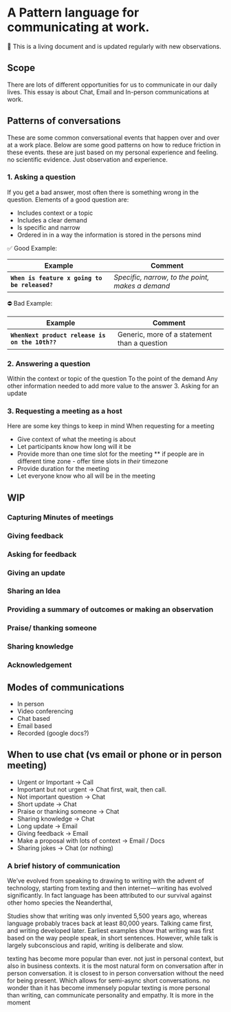 # A Pattern language for communicating at work.
📖 This is a living document and is updated regularly with new observations.

## Scope

There are lots of different opportunities for us to communicate in our daily lives. This essay is about Chat, Email and In-person communications at work.

## Patterns of conversations

These are some common conversational events that happen over and over at a work place. Below are some good patterns on how to reduce friction in these events. these are just based on my personal experience and feeling. no scientific evidence. Just observation and experience.

### 1. Asking a question

If you get a bad answer, most often there is something wrong in the question. Elements of a good question are:

* Includes context or a topic
* Includes a clear demand
* Is specific and narrow
* Ordered in in a way the information is stored in the persons mind

✅ Good Example:

Example | Comment
------- | -------
**`When is feature x going to be released?`** | _Specific, narrow, to the point, makes a demand_

⛔️ Bad Example:

Example | Comment
------- | -------
**`WhenNext product release is on the 10th??`** | Generic, more of a statement than a question

### 2. Answering a question

Within the context or topic of the question
To the point of the demand
Any other information needed to add more value to the answer
3. Asking for an update

### 3. Requesting a meeting as a host
Here are some key things to keep in mind When requesting for a meeting
* Give context of what the meeting is about
* Let participants know how long will it be
* Provide more than one time slot for the meeting
** if people are in different time zone - offer time slots in _their_ timezone
* Provide duration for the meeting
* Let everyone know who all will be in the meeting

## WIP

### Capturing Minutes of meetings

### Giving feedback

### Asking for feedback

### Giving an update

### Sharing an Idea

### Providing a summary of outcomes or making an observation

### Praise/ thanking someone

### Sharing knowledge

### Acknowledgement

## Modes of communications

* In person
* Video conferencing
* Chat based
* Email based
* Recorded (google docs?)

## When to use chat (vs email or phone or in person meeting)

* Urgent or Important → Call
* Important but not urgent → Chat first, wait, then call.
* Not important question → Chat
* Short update → Chat
* Praise or thanking someone → Chat
* Sharing knowledge → Chat
* Long update → Email
* Giving feedback → Email
* Make a proposal with lots of context → Email / Docs
* Sharing jokes → Chat (or nothing)

### A brief history of communication

We’ve evolved from speaking to drawing to writing with the advent of technology, starting from texting and then internet — writing has evolved significantly. In fact language has been attributed to our survival against other homo species the Neanderthal,

Studies show that writing was only invented 5,500 years ago, whereas language probably traces back at least 80,000 years. Talking came first, and writing developed later. Earliest examples show that writing was first based on the way people speak, in short sentences. However, while talk is largely subconscious and rapid, writing is deliberate and slow.

texting has become more popular than ever. not just in personal context, but also in business contexts. it is the most natural form on conversation after in person conversation. it is closest to in person conversation without the need for being present. Which allows for semi-async short conversations. no wonder than it has become immensely popular texting is more personal than writing, can communicate personality and empathy. It is more in the moment
